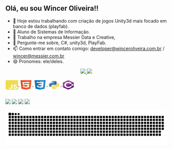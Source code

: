 
## Olá, eu sou Wincer Oliveira!!



- 🔭 Hoje estou trabalhando com criação de jogos Unity3d mais focado em banco de dados (playfab).
- 🌱 Aluno de Sistemas de Informação.
- 👯 Trabalho na empresa Messier Data e Creative,
- 💬 Pergunte-me sobre, C#, unity3d, PlayFab.
- 📫 Como entrar em contato comigo: developer@winceroliveira.com.br / wincer@messier.com.br
- 😄 Pronomes: ele/deles.

<div align="center">
  <a href="https://github.com/winceroliveira">
  <img height="180em" src="https://github-readme-stats.vercel.app/api?username=winceroliveira&show_icons=true&theme=algolia&include_all_commits=true&count_private=true"/>
  <img height="180em" src="https://github-readme-stats.vercel.app/api/top-langs/?username=winceroliveira&layout=compact&langs_count=7&theme=algolia"/>
</div>
<div style="display: inline_block"><br>
  <img align="center" alt="Wincer-Js" height="30" width="40" src="https://raw.githubusercontent.com/devicons/devicon/master/icons/javascript/javascript-plain.svg">
  <img align="center" alt="Wincer-HTML" height="30" width="40" src="https://raw.githubusercontent.com/devicons/devicon/master/icons/html5/html5-original.svg">
  <img align="center" alt="Wincer-CSS" height="30" width="40" src="https://raw.githubusercontent.com/devicons/devicon/master/icons/css3/css3-original.svg">
  <img align="center" alt="Wincer-Python" height="30" width="40" src="https://raw.githubusercontent.com/devicons/devicon/master/icons/python/python-original.svg">
  <img align="center" alt="Wincer-Csharp" height="30" width="40" src="https://raw.githubusercontent.com/devicons/devicon/master/icons/csharp/csharp-original.svg">
</div>
  
  ##
 
<div> 
  <a href="https://instagram.com/wincer.oliveira" target="_blank"><img src="https://img.shields.io/badge/-Instagram-%23E4405F?style=for-the-badge&logo=instagram&logoColor=white" target="_blank"></a>
 <a href="https://discord.gg/2XrQBAPr" target="_blank"><img src="https://img.shields.io/badge/Discord-7289DA?style=for-the-badge&logo=discord&logoColor=white" target="_blank"></a> 
  <a href = "mailto:wincer.developer@gmail.com"><img src="https://img.shields.io/badge/-Gmail-%23333?style=for-the-badge&logo=gmail&logoColor=white" target="_blank"></a>
  <a href=https://www.linkedin.com/in/wincer-oliveira-75a15921b/" target="_blank"><img src="https://img.shields.io/badge/-LinkedIn-%230077B5?style=for-the-badge&logo=linkedin&logoColor=white" target="_blank"></a> 
 
  ![Snake animation](https://github.com/winceroliveira/winceroliveira/blob/output/github-contribution-grid-snake.svg)
 
</div>
